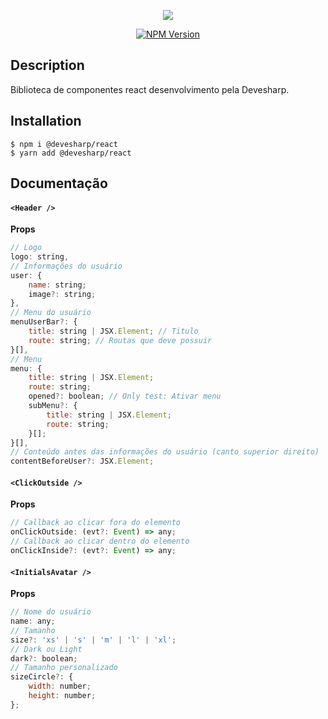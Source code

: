 <p align="center">
  <img src="https://user-images.githubusercontent.com/14295479/72667072-b20a9f00-39f6-11ea-96ca-d6ad12b40d68.png"/>
</p>
<p align="center">
<a href="https://www.npmjs.com/package/@devesharp/helpers-js" target="_blank"><img src="https://img.shields.io/npm/v/@devesharp/helpers-js.svg" alt="NPM Version" /></a>
</p>

## Description

Biblioteca de componentes react desenvolvimento pela Devesharp.

## Installation

```shell
$ npm i @devesharp/react
$ yarn add @devesharp/react
```

## Documentação

#### `<Header />`

**Props**

```jsx
// Logo
logo: string,
// Informações do usuário
user: {
    name: string;
    image?: string;
},
// Menu do usuário
menuUserBar?: {
    title: string | JSX.Element; // Titulo
    route: string; // Routas que deve possuir
}[],
// Menu
menu: {
    title: string | JSX.Element;
    route: string;
    opened?: boolean; // Only test: Ativar menu
    subMenu?: {
        title: string | JSX.Element;
        route: string;
    }[];
}[],
// Conteúdo antes das informações do usuário (canto superior direito)
contentBeforeUser?: JSX.Element;
```

#### `<ClickOutside />`

**Props**

```jsx
// Callback ao clicar fora do elemento
onClickOutside: (evt?: Event) => any;
// Callback ao clicar dentro do elemento
onClickInside?: (evt?: Event) => any;
```

#### `<InitialsAvatar />`

**Props**

```jsx
// Nome do usuário
name: any;
// Tamanho
size?: 'xs' | 's' | 'm' | 'l' | 'xl';
// Dark ou Light
dark?: boolean;
// Tamanho personalizado
sizeCircle?: {
    width: number;
    height: number;
};
```
